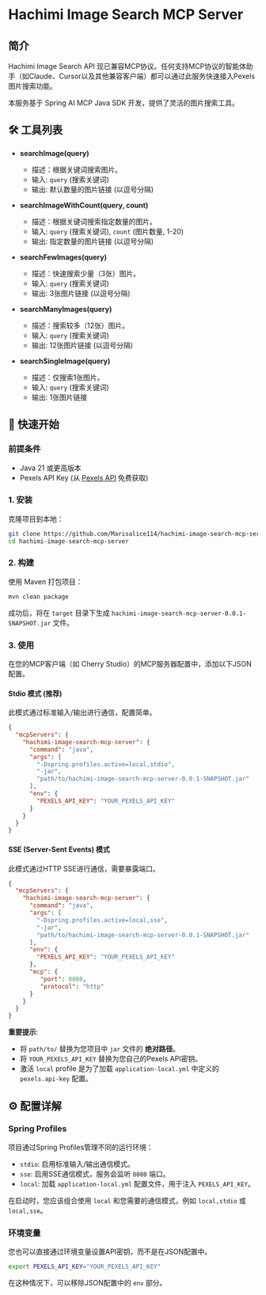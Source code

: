 # Hachimi Image Search MCP Server

## 简介

Hachimi Image Search API 现已兼容MCP协议。任何支持MCP协议的智能体助手（如Claude、Cursor以及其他兼容客户端）都可以通过此服务快速接入Pexels图片搜索功能。

本服务基于 Spring AI MCP Java SDK 开发，提供了灵活的图片搜索工具。

## 🛠️ 工具列表

- **searchImage(query)**
  - 描述：根据关键词搜索图片。
  - 输入: `query` (搜索关键词)
  - 输出: 默认数量的图片链接 (以逗号分隔)

- **searchImageWithCount(query, count)**
  - 描述：根据关键词搜索指定数量的图片。
  - 输入: `query` (搜索关键词), `count` (图片数量, 1-20)
  - 输出: 指定数量的图片链接 (以逗号分隔)

- **searchFewImages(query)**
  - 描述：快速搜索少量（3张）图片。
  - 输入: `query` (搜索关键词)
  - 输出: 3张图片链接 (以逗号分隔)

- **searchManyImages(query)**
  - 描述：搜索较多（12张）图片。
  - 输入: `query` (搜索关键词)
  - 输出: 12张图片链接 (以逗号分隔)

- **searchSingleImage(query)**
  - 描述：仅搜索1张图片。
  - 输入: `query` (搜索关键词)
  - 输出: 1张图片链接

## 🚀 快速开始

### 前提条件
- Java 21 或更高版本
- Pexels API Key (从 [Pexels API](https://www.pexels.com/api/) 免费获取)

### 1. 安装
克隆项目到本地：
```bash
git clone https://github.com/Marisalice114/hachimi-image-search-mcp-server.git
cd hachimi-image-search-mcp-server
```

### 2. 构建
使用 Maven 打包项目：
```bash
mvn clean package
```
成功后，将在 `target` 目录下生成 `hachimi-image-search-mcp-server-0.0.1-SNAPSHOT.jar` 文件。

### 3. 使用
在您的MCP客户端（如 Cherry Studio）的MCP服务器配置中，添加以下JSON配置。

#### Stdio 模式 (推荐)
此模式通过标准输入/输出进行通信，配置简单。

```json
{
  "mcpServers": {
    "hachimi-image-search-mcp-server": {
      "command": "java",
      "args": [
        "-Dspring.profiles.active=local,stdio",
        "-jar",
        "path/to/hachimi-image-search-mcp-server-0.0.1-SNAPSHOT.jar"
      ],
      "env": {
        "PEXELS_API_KEY": "YOUR_PEXELS_API_KEY"
      }
    }
  }
}
```

#### SSE (Server-Sent Events) 模式
此模式通过HTTP SSE进行通信，需要暴露端口。

```json
{
  "mcpServers": {
    "hachimi-image-search-mcp-server": {
      "command": "java",
      "args": [
        "-Dspring.profiles.active=local,sse",
        "-jar",
        "path/to/hachimi-image-search-mcp-server-0.0.1-SNAPSHOT.jar"
      ],
      "env": {
        "PEXELS_API_KEY": "YOUR_PEXELS_API_KEY"
      },
      "mcp": {
         "port": 8080,
         "protocol": "http"
      }
    }
  }
}
```

**重要提示**:
- 将 `path/to/` 替换为您项目中 `jar` 文件的 **绝对路径**。
- 将 `YOUR_PEXELS_API_KEY` 替换为您自己的Pexels API密钥。
- 激活 `local` profile 是为了加载 `application-local.yml` 中定义的 `pexels.api-key` 配置。

## ⚙️ 配置详解

### Spring Profiles
项目通过Spring Profiles管理不同的运行环境：
- `stdio`: 启用标准输入/输出通信模式。
- `sse`: 启用SSE通信模式，服务会监听 `8080` 端口。
- `local`: 加载 `application-local.yml` 配置文件，用于注入 `PEXELS_API_KEY`。

在启动时，您应该组合使用 `local` 和您需要的通信模式，例如 `local,stdio` 或 `local,sse`。

### 环境变量
您也可以直接通过环境变量设置API密钥，而不是在JSON配置中。
```bash
export PEXELS_API_KEY="YOUR_PEXELS_API_KEY"
```
在这种情况下，可以移除JSON配置中的 `env` 部分。
